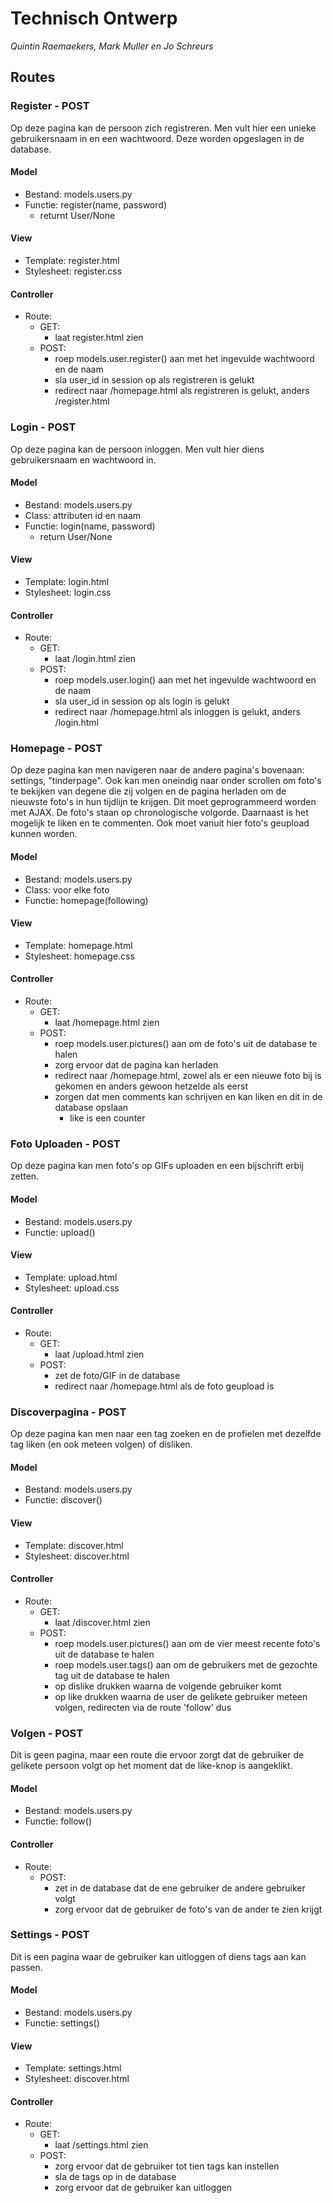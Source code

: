 # Technisch Ontwerp 
*Quintin Raemaekers, Mark Muller en Jo Schreurs*

## Routes
### Register - POST
Op deze pagina kan de persoon zich registreren. Men vult hier een unieke gebruikersnaam in en een wachtwoord. Deze worden opgeslagen in de database.
#### Model
- Bestand: models.users.py
- Functie: register(name, password)
    - returnt User/None
#### View
- Template: register.html
- Stylesheet: register.css
#### Controller
- Route: 
    - GET: 
        - laat register.html zien
    - POST:
        - roep models.user.register() aan met het ingevulde wachtwoord en de naam
        - sla user_id in session op als registreren is gelukt
        - redirect naar /homepage.html als registreren is gelukt, anders /register.html

### Login - POST
Op deze pagina kan de persoon inloggen. Men vult hier diens gebruikersnaam en wachtwoord in.
#### Model
- Bestand: models.users.py
- Class: attributen id en naam
- Functie: login(name, password)
    - return User/None
#### View
- Template: login.html
- Stylesheet: login.css
#### Controller
- Route:
    - GET:
        - laat /login.html zien
    - POST:
        - roep models.user.login() aan met het ingevulde wachtwoord en de naam
        - sla user_id in session op als login is gelukt
        - redirect naar /homepage.html als inloggen is gelukt, anders /login.html

### Homepage - POST
Op deze pagina kan men navigeren naar de andere pagina's bovenaan: settings, "tinderpage". Ook kan men oneindig naar onder scrollen om foto's te bekijken van degene die zij volgen en de pagina herladen om de nieuwste foto's in hun tijdlijn te krijgen. Dit moet geprogrammeerd worden met AJAX. De foto's staan op chronologische volgorde. Daarnaast is het mogelijk te liken en te commenten. Ook moet vanuit hier foto's geupload kunnen worden.
#### Model
- Bestand: models.users.py
- Class: voor elke foto
- Functie: homepage(following)
#### View
- Template: homepage.html
- Stylesheet: homepage.css
#### Controller
- Route:
    - GET:
        - laat /homepage.html zien
    - POST:
        - roep models.user.pictures() aan om de foto's uit de database te halen
        - zorg ervoor dat de pagina kan herladen
        - redirect naar /homepage.html, zowel als er een nieuwe foto bij is gekomen en anders gewoon hetzelde als eerst
        - zorgen dat men comments kan schrijven en kan liken en dit in de database opslaan
            - like is een counter

### Foto Uploaden - POST
Op deze pagina kan men foto's op GIFs uploaden en een bijschrift erbij zetten.
#### Model
- Bestand: models.users.py
- Functie: upload()
#### View
- Template: upload.html
- Stylesheet: upload.css
#### Controller
- Route:
    - GET:
        - laat /upload.html zien
    - POST:
        - zet de foto/GIF in de database
        - redirect naar /homepage.html als de foto geupload is
        
### Discoverpagina - POST
Op deze pagina kan men naar een tag zoeken en de profielen met dezelfde tag liken (en ook meteen volgen) of disliken.
#### Model
- Bestand: models.users.py
- Functie: discover()
#### View
- Template: discover.html
- Stylesheet: discover.html
#### Controller
- Route:
    - GET: 
        - laat /discover.html zien
    - POST:
        - roep models.user.pictures() aan om de vier meest recente foto's uit de database te halen
        - roep models.user.tags() aan om de gebruikers met de gezochte tag uit de database te halen
        - op dislike drukken waarna de volgende gebruiker komt
        - op like drukken waarna de user de gelikete gebruiker meteen volgen, redirecten via de route 'follow' dus
        
### Volgen - POST
Dit is geen pagina, maar een route die ervoor zorgt dat de gebruiker de gelikete persoon volgt op het moment dat de like-knop is aangeklikt.
#### Model
- Bestand: models.users.py
- Functie: follow()
#### Controller
- Route:
    - POST:
        - zet in de database dat de ene gebruiker de andere gebruiker volgt
        - zorg ervoor dat de gebruiker de foto's van de ander te zien krijgt
 
### Settings - POST
Dit is een pagina waar de gebruiker kan uitloggen of diens tags aan kan passen. 
#### Model
- Bestand: models.users.py
- Functie: settings()
#### View
- Template: settings.html
- Stylesheet: discover.html
#### Controller
- Route:
    - GET:
        - laat /settings.html zien
    - POST:
        - zorg ervoor dat de gebruiker tot tien tags kan instellen
        - sla de tags op in de database
        - zorg ervoor dat de gebruiker kan uitloggen


        
        





